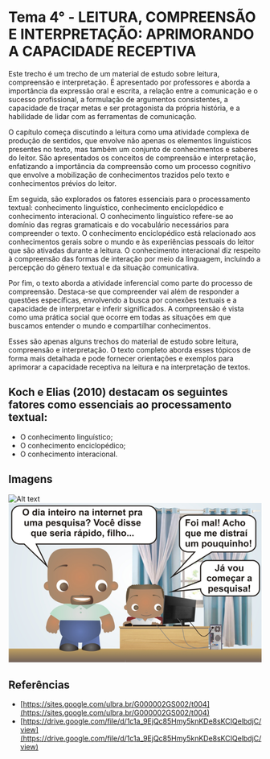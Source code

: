 # Tema 4° - LEITURA, COMPREENSÃO E INTERPRETAÇÃO: APRIMORANDO A CAPACIDADE RECEPTIVA

Este trecho é um trecho de um material de estudo sobre leitura, compreensão e interpretação. É apresentado por professores e aborda a importância da expressão oral e escrita, a relação entre a comunicação e o sucesso profissional, a formulação de argumentos consistentes, a capacidade de traçar metas e ser protagonista da própria história, e a habilidade de lidar com as ferramentas de comunicação.

O capítulo começa discutindo a leitura como uma atividade complexa de produção de sentidos, que envolve não apenas os elementos linguísticos presentes no texto, mas também um conjunto de conhecimentos e saberes do leitor. São apresentados os conceitos de compreensão e interpretação, enfatizando a importância da compreensão como um processo cognitivo que envolve a mobilização de conhecimentos trazidos pelo texto e conhecimentos prévios do leitor.

Em seguida, são explorados os fatores essenciais para o processamento textual: conhecimento linguístico, conhecimento enciclopédico e conhecimento interacional. O conhecimento linguístico refere-se ao domínio das regras gramaticais e do vocabulário necessários para compreender o texto. O conhecimento enciclopédico está relacionado aos conhecimentos gerais sobre o mundo e às experiências pessoais do leitor que são ativadas durante a leitura. O conhecimento interacional diz respeito à compreensão das formas de interação por meio da linguagem, incluindo a percepção do gênero textual e da situação comunicativa.

Por fim, o texto aborda a atividade inferencial como parte do processo de compreensão. Destaca-se que compreender vai além de responder a questões específicas, envolvendo a busca por conexões textuais e a capacidade de interpretar e inferir significados. A compreensão é vista como uma prática social que ocorre em todas as situações em que buscamos entender o mundo e compartilhar conhecimentos.

Esses são apenas alguns trechos do material de estudo sobre leitura, compreensão e interpretação. O texto completo aborda esses tópicos de forma mais detalhada e pode fornecer orientações e exemplos para aprimorar a capacidade receptiva na leitura e na interpretação de textos.

## Koch e Elias (2010) destacam os seguintes fatores como essenciais ao processamento textual:

- O conhecimento linguístico;
- O conhecimento enciclopédico;
- O conhecimento interacional.

## Imagens

![Alt text](./../assets/summaries/4/1.png)
![Alt text](./../assets/summaries/4/2.png)

## Referências

- [https://sites.google.com/ulbra.br/G000002GS002/t004](https://sites.google.com/ulbra.br/G000002GS002/t004)
- [https://drive.google.com/file/d/1c1a_9EjQc85Hmy5knKDe8sKCIQelbdjC/view](https://drive.google.com/file/d/1c1a_9EjQc85Hmy5knKDe8sKCIQelbdjC/view)
